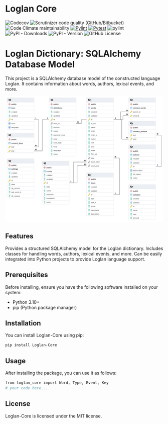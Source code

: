 # Loglan Core

![Codecov](https://img.shields.io/codecov/c/github/torrua/loglan_core?logo=Codecov&logoColor=%23F01F7A&label=codecov)
![Scrutinizer code quality (GitHub/Bitbucket)](https://img.shields.io/scrutinizer/quality/g/torrua/loglan_core/main?logo=Scrutinizer%20CI&logoColor=%238A9296&label=Scrutinizer%20CC&link=https%3A%2F%2Fscrutinizer-ci.com%2Fg%2Ftorrua%2Floglan_core%2F%3Fbranch%3Dmain)
![Code Climate maintainability](https://img.shields.io/codeclimate/maintainability-percentage/torrua/loglan_core?logo=Code%20Climate)
[![Pylint](https://github.com/torrua/loglan_core/actions/workflows/pylint.yml/badge.svg)](https://github.com/torrua/loglan_core/actions/workflows/pylint.yml)
[![Pytest](https://github.com/torrua/loglan_core/actions/workflows/pytest.yml/badge.svg)](https://github.com/torrua/loglan_core/actions/workflows/pytest.yml)
![pylint](https://img.shields.io/badge/pylint-9.96-yellow?logo=python&logoColor=white)
![PyPI - Downloads](https://img.shields.io/pypi/dm/loglan_core?color=yellow)
![PyPI - Version](https://img.shields.io/pypi/v/loglan-core?logo=PyPi&logoColor=%23FFFFFF)
![GitHub License](https://img.shields.io/github/license/torrua/loglan_core)


# Loglan Dictionary: SQLAlchemy Database Model

This project is a SQLAlchemy database model of the constructed language Loglan. It contains information about words, authors, lexical events, and more.

![SQL LOD Schema](.images/LOD.pgerd.png)

## Features
Provides a structured SQLAlchemy model for the Loglan dictionary.
Includes classes for handling words, authors, lexical events, and more.
Can be easily integrated into Python projects to provide Loglan language support.

## Prerequisites

Before installing, ensure you have the following software installed on your system:

- Python 3.10+
- pip (Python package manager)

## Installation
You can install Loglan-Core using pip:
```bash
pip install Loglan-Core
```

## Usage
After installing the package, you can use it as follows:

```bash
from loglan_core import Word, Type, Event, Key
# your code here...
```

## License
Loglan-Core is licensed under the MIT license.